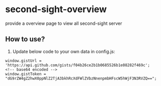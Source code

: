 # second-sight-overview
provide a overview page to view all second-sight server

## How to use?
1. Update below code to your own data in config.js:

```
window.gistUrl = 'https://api.github.com/gists/f04b26ce2b1b0685526b1e08282f469c';
<!-- base64 encoded -->
window.gistToken = "dG9rZW4gZ2hwX0ppNlZ2TjA3bkhRcXdFWlZVbzNnenpmbHFscW5hWjF3N3RVZQ==";
```
